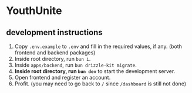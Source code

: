 # YouthUnite

## development instructions
1. Copy `.env.example` to `.env` and fill in the required values, if any. (both frontend and backend packages)
2. Inside root directory, run `bun i`.
3. Inside `apps/backend`, run `bun drizzle-kit migrate`.
4. **Inside root directory, run `bun dev`** to start the development server.
5. Open frontend and register an account.
6. Profit. (you may need to go back to `/` since `/dashboard` is still not done)